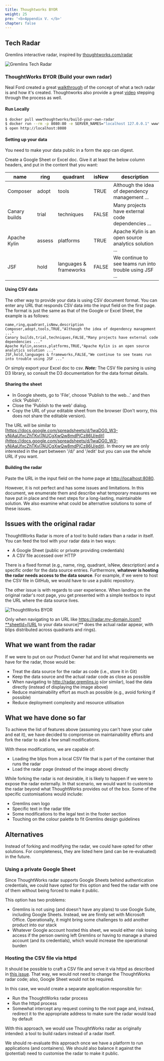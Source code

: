 ```yaml
---
title: Thoughtworks BYOR
weight: 25
pre: '<b>Appendix V. </b>'
chapter: false
---
```


## Tech Radar
Gremlins interactive radar, inspired by [thoughtworks.com/radar](http://thoughtworks.com/radar)

![Gremlins Tech Radar](images/gremlins-tr.png)

### ThoughtWorks BYOR (Build your own radar)
Neal Ford created a great [walkthrough](https://www.thoughtworks.com/insights/blog/build-your-own-technology-radar) of the concept of what a tech radar is and how it's created. Thoughtworks also provide a great [video](https://www.thoughtworks.com/radar/byor) stepping through the process as well.


#### Run Locally
``` bash
$ docker pull wwwthoughtworks/build-your-own-radar
$ docker run --rm -p 8080:80 -e SERVER_NAMES="localhost 127.0.0.1" wwwthoughtworks/build-your-own-radar
$ open http://localhost:8080
```
#### Setting up your data

You need to make your data public in a form the app can digest.

Create a Google Sheet or Excel doc. Give it at least the below column headers, and put in the content that you want:

| name          | ring   | quadrant               | isNew | description                                             |
|---------------|--------|------------------------|-------|---------------------------------------------------------|
| Composer      | adopt  | tools                  | TRUE  | Although the idea of dependency management ...          |
| Canary builds | trial  | techniques             | FALSE | Many projects have external code dependencies ...       |
| Apache Kylin  | assess | platforms              | TRUE  | Apache Kylin is an open source analytics solution ...   |
| JSF           | hold   | languages & frameworks | FALSE | We continue to see teams run into trouble using JSF ... |

#### Using CSV data
The other way to provide your data is using CSV document format.
You can enter any URL that responds CSV data into the input field on the first page.
The format is just the same as that of the Google or Excel Sheet, the example is as follows:

```
name,ring,quadrant,isNew,description  
Composer,adopt,tools,TRUE,"Although the idea of dependency management ..."  
Canary builds,trial,techniques,FALSE,"Many projects have external code dependencies ..."  
Apache Kylin,assess,platforms,TRUE,"Apache Kylin is an open source analytics solution ..."  
JSF,hold,languages & frameworks,FALSE,"We continue to see teams run into trouble using JSF ..."  
```

Or simply export your Excel doc to csv.
***Note:*** The CSV file parsing is using D3 library, so consult the D3 documentation for the data format details.

#### Sharing the sheet

* In Google sheets, go to 'File', choose 'Publish to the web...' and then click 'Publish'.
* Close the 'Publish to the web' dialog.
* Copy the URL of your editable sheet from the browser (Don't worry, this does not share the editable version). 

The URL will be similar to [https://docs.google.com/spreadsheets/d/1waDG0_W3-yNiAaUfxcZhTKvl7AUCgXwQw8mdPjCz86U/edit](https://docs.google.com/spreadsheets/d/1waDG0_W3-yNiAaUfxcZhTKvl7AUCgXwQw8mdPjCz86U/edit). In theory we are only interested in the part between '/d/' and '/edit' but you can use the whole URL if you want.

#### Building the radar

Paste the URL in the input field on the home page at [http://localhost:8080](http://localhost:8080).

However, it is not perfect and has some issues and limitations. In this document, we enumerate them and describe what temporary measures we have put in place and the next steps for a long-lasting, maintainable solution. We also examine what could be alternative solutions to some of these issues.

## Issues with the original radar

ThoughtWorks Radar is more of a tool to build radars than a radar in itself. You can feed the tool with your radar data in two ways:

- A Google Sheet (public or private providing credentials)
- A CSV file accessed over HTTP

There is a fixed format (e.g., name, ring, quadrant, isNew, description) and a specific order for the data source entries. Furthermore, **whatever is hosting the radar needs access to the data source**. For example, if we were to host the CSV file in GitHub, we would have to use a public repository.

The other issue is with regards to user experience. When landing on the original radar's root page, you get presented with a simple textbox to input the URL where the data source lives.

![ThoughtWorks BYOR](images/thoughtworks-byor.jpg)

Only when navigating to an URL like https://radar.my-domain./com?**sheetId=[URL to your data source]** does the actual radar appear, with blips distributed across quadrants and rings).


## What we want from the radar

If we were to put on our Product Owner hat and list what requirements we have for the radar, those would be:

- Treat the data source for the radar as code (i.e., store it in Git)
- Keep the data source and the actual radar code as close as possible
- When navigating to http://radar.gremlins.io s(or similar), load the data directly (instead of displaying the image above)
- Reduce maintainability effort as much as possible (e.g., avoid forking if possible)
- Reduce deployment complexity and resource utilisation


## What we have done so far

To achieve the list of features above (assuming you can't have your cake and eat it), we have decided to compromise on maintainability efforts and fork the radar to add a few small modifications.

With these modifications, we are capable of:

- Loading the blips from a local CSV file that is part of the container that runs the radar
- Load the radar page (instead of the image above) directly

While forking the radar is not desirable, it is likely to happen if we were to expose the radar externally. In that scenario, we would want to customise the radar beyond what ThoughtWorks provides out of the box. Some of the specific customisations would include:

- Gremlins own logo
- Specific text in the radar title
- Some modifications to the legal text in the footer section
- Touching on the colour palette to fit Gremlins design guidelines


## Alternatives

Instead of forking and modifying the radar, we could have opted for other solutions. For completeness, they are listed here (and can be re-evaluated) in the future.

### Using a private Google Sheet

Since ThoughtWorks radar supports Google Sheets behind authentication credentials, we could have opted for this option and feed the radar with one of them without being forced to make it public.

This option has two problems:

- Gremlins is not using (and doesn't have any plans) to use Google Suite, including Google Sheets. Instead, we are firmly set with Microsoft Office. Operationally, it might bring some challenges to add another product into our stack
- Whatever Google account hosted this sheet, we would either risk losing access if the person owning left Gremlins or having to manage a shared account (and its credentials), which would increase the operational burden

### Hosting the CSV file via httpd

It should be possible to craft a CSV file and serve it via httpd as described in [this issue](https://github.com/thoughtworks/build-your-own-radar/issues/51). That way, we would not need to change the ThoughtWorks radar code; also, Google Sheet would not be required.

In this case, we would create a separate application responsible for:
- Run the ThoughtWorks radar process
- Run the httpd process
- Somewhat intercept any request coming to the root page and, instead, redirect it to the appropriate address to make sure the radar would load by default

With this approach, we would use ThoughtWorks radar as originally intended: a tool to build radars instead of a radar itself.

We should re-evaluate this approach once we have a platform to run applications (and containers). We should also balance it against the (potential) need to customise the radar to make it public.
